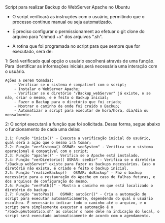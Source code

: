 Script para realizar Backup do WebServer Apache no Ubuntu

- O script verificará as instruções com o usuário, permitindo que o processo continue manual ou seja automatizado.

- É preciso configurar o permissionament ao efetuar o git clone do arquivo para "chmod +x" dos arquivos ".sh". 

- A rotina que foi programada no script para que sempre que for executado, será de:

1: Será verificado qual opção o usuário escolherá através de uma função. Para identificar as informações iniciais,será necessária uma interação com o usuário.

    Ações a serem tomadas:
        - Verificar se o sistema é compativel com o script;
        - Instalar o WebServer Apache;
        - Verificar se o diretório "/Backup_webServer" já existe, e se não, criar o mesmo, e é feito o Backup inicial;
        - Fazer o Backup para o diretório que foi criado;
        - Mostrar o caminho de onde foi craido o Backup;
        - Automatizar o script para executar de hora/hora, dia/dia ou mensalmente. 

2: O script executará a função que foi solicitada. Dessa forma, segue abaixo o funcionamento de cada uma delas: 

    2.1: Função "inicio()" - Executa a verificação inicial do usuário, qual será a ação que o mesmo irá tomar;
    2.2: Função "verSistema() OSMAR: seeSystem" - Verifica se o sistema operacional é compatível com o script;
    2.3: Função "apache()" - Verifica se o Apache está instalado.
    2.4: Função "verDiretorio() OSMAR: seeDir" - Verifica se o diretório "/Backup_webServer" existe para fazer os backups necessários. Caso o diretório não exista, é criado e feito o backup inicial.
    2.5: Função "realizeBackup()   OSMAR: doBackup" - Faz o backup necessário para a restauração do Apache em caso de falhas futuras, e dos arquivos de configuração do mesmo.
    2.6: Função "verPath()" - Mostra o caminho em que está localizado o diretório do backup.
    2.7: Função "autoPes()   OSMAR: autoScr()" - Cria a automação do script para executar automanticamente, dependendo do qual o usuário escolheu. É necessário indicar todo o caminho até o arquivo, e o script para simplesmente executar a automação é o "/backupAutomatico.sh" ao colocar o nome dele na indicação do local, o script será executado automaticamente de acordo com o agendamento.
